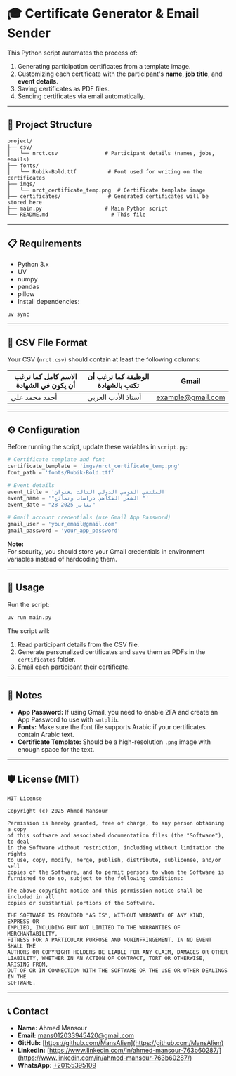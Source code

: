 # 🎓 Certificate Generator & Email Sender

This Python script automates the process of:

1. Generating participation certificates from a template image.
2. Customizing each certificate with the participant's **name**, **job title**, and **event details**.
3. Saving certificates as PDF files.
4. Sending certificates via email automatically.

---

## 📂 Project Structure

```
project/
├── csv/
│   └── nrct.csv               # Participant details (names, jobs, emails)
├── fonts/
│   └── Rubik-Bold.ttf          # Font used for writing on the certificates
├── imgs/
│   └── nrct_certificate_temp.png  # Certificate template image
├── certificates/               # Generated certificates will be stored here
├── main.py                    # Main Python script
└── README.md                    # This file
```

---

## 📋 Requirements

- Python 3.x
- UV
- numpy
- pandas
- pillow
- Install dependencies:

```bash
uv sync
```

---

## 📄 CSV File Format

Your CSV (`nrct.csv`) should contain at least the following columns:

| الاسم كامل كما ترغب أن يكون في الشهادة | الوظيفة  كما ترغب أن تكتب بالشهادة | Gmail                                          |
| -------------------------------------- | ---------------------------------- | ---------------------------------------------- |
| أحمد محمد علي                          | أستاذ الأدب العربي                 | [example@gmail.com](mailto\:example@gmail.com) |

---

## ⚙️ Configuration

Before running the script, update these variables in `script.py`:

```python
# Certificate template and font
certificate_template = 'imgs/nrct_certificate_temp.png'
font_path = 'fonts/Rubik-Bold.ttf'

# Event details
event_title = 'الملتقي القومي الدولي الثالث بعنوان'
event_name = '"الشعر الفكاهي دراسات ونماذج "'
event_date = "28 يناير 2025"

# Gmail account credentials (use Gmail App Password)
gmail_user = 'your_email@gmail.com'
gmail_password = 'your_app_password'
```

**Note:**\
For security, you should store your Gmail credentials in environment variables instead of hardcoding them.

---

## 🚀 Usage

Run the script:

```bash
uv run main.py
```

The script will:

1. Read participant details from the CSV file.
2. Generate personalized certificates and save them as PDFs in the `certificates` folder.
3. Email each participant their certificate.

---

## 📌 Notes

- **App Password:** If using Gmail, you need to enable 2FA and create an App Password to use with `smtplib`.
- **Fonts:** Make sure the font file supports Arabic if your certificates contain Arabic text.
- **Certificate Template:** Should be a high-resolution `.png` image with enough space for the text.

---

## 🛡 License (MIT)

```
MIT License

Copyright (c) 2025 Ahmed Mansour

Permission is hereby granted, free of charge, to any person obtaining a copy
of this software and associated documentation files (the "Software"), to deal
in the Software without restriction, including without limitation the rights
to use, copy, modify, merge, publish, distribute, sublicense, and/or sell
copies of the Software, and to permit persons to whom the Software is
furnished to do so, subject to the following conditions:

The above copyright notice and this permission notice shall be included in all
copies or substantial portions of the Software.

THE SOFTWARE IS PROVIDED "AS IS", WITHOUT WARRANTY OF ANY KIND, EXPRESS OR
IMPLIED, INCLUDING BUT NOT LIMITED TO THE WARRANTIES OF MERCHANTABILITY,
FITNESS FOR A PARTICULAR PURPOSE AND NONINFRINGEMENT. IN NO EVENT SHALL THE
AUTHORS OR COPYRIGHT HOLDERS BE LIABLE FOR ANY CLAIM, DAMAGES OR OTHER
LIABILITY, WHETHER IN AN ACTION OF CONTRACT, TORT OR OTHERWISE, ARISING FROM,
OUT OF OR IN CONNECTION WITH THE SOFTWARE OR THE USE OR OTHER DEALINGS IN THE
SOFTWARE.
```

---

## 📞 Contact

- **Name:** Ahmed Mansour  
- **Email:** [mans012033945420@gmail.com](mailto:mans012033945420@gmail.com)  
- **GitHub:** [https://github.com/MansAlien](https://github.com/MansAlien)  
- **LinkedIn:** [https://www.linkedin.com/in/ahmed-mansour-763b60287/](https://www.linkedin.com/in/ahmed-mansour-763b60287/)
- **WhatsApp:** [+20155395109](https://wa.me/20155395109)


